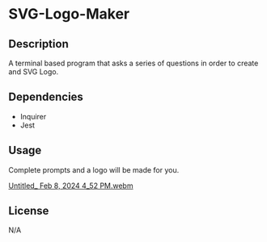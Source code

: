 # SVG-Logo-Maker

## Description
A terminal based program that asks a series of questions in order to create and SVG Logo.

## Dependencies
- Inquirer
- Jest

## Usage
Complete prompts and a logo will be made for you.

[Untitled_ Feb 8, 2024 4_52 PM.webm](https://github.com/pamcakesplease/SVG-Logo-Maker/assets/146486121/4a187479-7677-45f4-976a-e28855e3133c)

## License
N/A
